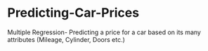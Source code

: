 # Predicting-Car-Prices
Multiple Regression- Predicting a price for a car based on its many attributes (Mileage, Cylinder, Doors etc.)
